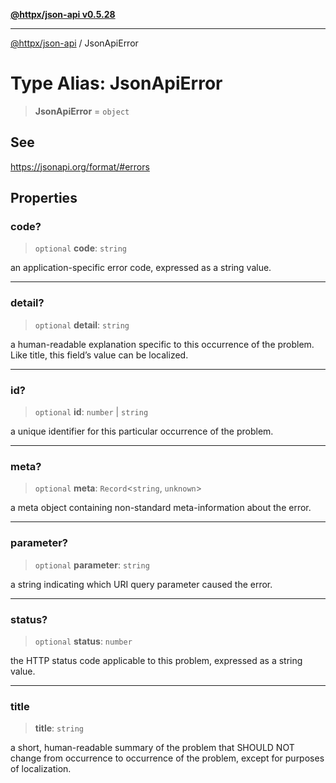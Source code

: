 [**@httpx/json-api v0.5.28**](../README.md)

***

[@httpx/json-api](../README.md) / JsonApiError

# Type Alias: JsonApiError

> **JsonApiError** = `object`

## See

https://jsonapi.org/format/#errors

## Properties

### code?

> `optional` **code**: `string`

an application-specific error code, expressed as a string value.

***

### detail?

> `optional` **detail**: `string`

a human-readable explanation specific to this occurrence of the problem. Like title, this field’s value can be localized.

***

### id?

> `optional` **id**: `number` \| `string`

a unique identifier for this particular occurrence of the problem.

***

### meta?

> `optional` **meta**: `Record`\<`string`, `unknown`\>

a meta object containing non-standard meta-information about the error.

***

### parameter?

> `optional` **parameter**: `string`

a string indicating which URI query parameter caused the error.

***

### status?

> `optional` **status**: `number`

the HTTP status code applicable to this problem, expressed as a string value.

***

### title

> **title**: `string`

a short, human-readable summary of the problem that SHOULD NOT change from occurrence to occurrence of the problem, except for purposes of localization.
